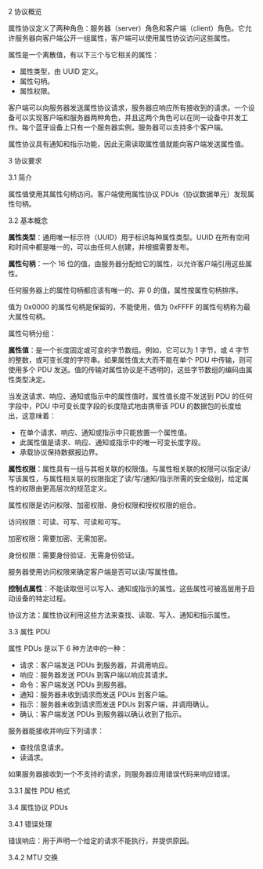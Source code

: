 

2 协议概览

属性协议定义了两种角色：服务器（server）角色和客户端（client）角色。它允许服务器向客户端公开一组属性，客户端可以使用属性协议访问这些属性。

属性是一个离散值，有以下三个与它相关的属性：

- 属性类型，由 UUID 定义。
- 属性句柄。
- 属性权限。

客户端可以向服务器发送属性协议请求，服务器应响应所有接收到的请求。一个设备可以实现客户端和服务器两种角色，并且这两个角色可以在同一设备中并发工作。每个蓝牙设备上只有一个服务器实例，服务器可以支持多个客户端。

属性协议具有通知和指示功能，因此无需读取属性值就能向客户端发送属性值。

3 协议要求

3.1 简介

属性值使用其属性句柄访问。客户端使用属性协议 PDUs（协议数据单元）发现属性句柄。

3.2 基本概念

**属性类型**：通用唯一标示符（UUID）用于标识每种属性类型。UUID 在所有空间和时间中都是唯一的，可以由任何人创建，并根据需要发布。

**属性句柄**：一个 16 位的值，由服务器分配给它的属性，以允许客户端引用这些属性。

任何服务器上的属性句柄都应该有唯一的、非 0 的值，属性按属性句柄排序。

值为 0x0000 的属性句柄是保留的，不能使用，值为 0xFFFF 的属性句柄称为最大属性句柄。

属性句柄分组：

**属性值**：是一个长度固定或可变的字节数组。例如，它可以为 1 字节，或 4 字节的整数，或可变长度的字符串。如果属性值太大而不能在单个 PDU 中传输，则可使用多个 PDU 发送。值的传输对属性协议是不透明的，这些字节数组的编码由属性类型决定。

当发送请求、响应、通知或指示中的属性值时，属性值长度不发送到 PDU 的任何字段中，PDU 中可变长度字段的长度隐式地由携带该 PDU 的数据包的长度给出，这意味着：

- 在单个请求、响应、通知或指示中只能放置一个属性值。
- 此属性值是请求、响应、通知或指示中的唯一可变长度字段。
- 承载协议保持数据报边界。

**属性权限**：属性具有一组与其相关联的权限值。与属性相关联的权限可以指定读/写该属性，与属性相关联的权限指定了读/写/通知/指示所需的安全级别，给定属性的权限由更高层次的规范定义。

属性权限是访问权限、加密权限、身份权限和授权权限的组合。

访问权限：可读、可写、可读和可写。

加密权限：需要加密、无需加密。

身份权限：需要身份验证、无需身份验证。

服务器使用访问权限来确定客户端是否可以读/写属性值。

**控制点属性**：不能读取但可以写入、通知或指示的属性。这些属性可被高层用于启动设备的特定过程。

协议方法：属性协议利用这些方法来查找、读取、写入、通知和指示属性。

3.3 属性 PDU

属性 PDUs 是以下 6 种方法中的一种：

- 请求：客户端发送 PDUs 到服务器，并调用响应。
- 响应：服务器发送 PDUs 到客户端以响应其请求。
- 命令：客户端发送 PDUs 到服务器。
- 通知：服务器未收到请求而发送 PDUs 到客户端。
- 指示：服务器未收到请求而发送 PDUs 到客户端，并调用确认。
- 确认：客户端发送 PDUs 到服务器以确认收到了指示。

服务器能接收并响应下列请求：

- 查找信息请求。
- 读请求。

如果服务器接收到一个不支持的请求，则服务器应用错误代码来响应错误。

3.3.1 属性 PDU 格式



3.4 属性协议 PDUs

3.4.1 错误处理

错误响应：用于声明一个给定的请求不能执行，并提供原因。

3.4.2 MTU 交换

